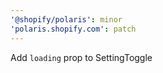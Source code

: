 ```yaml
---
'@shopify/polaris': minor
'polaris.shopify.com': patch
---
```


Add `loading` prop to SettingToggle
